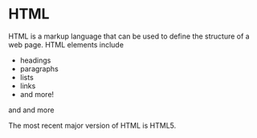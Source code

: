# HTML

HTML is a markup language that can be used to define the structure of a web page. HTML elements include

* headings
* paragraphs
* lists
* links
* and more!

and and more

The most recent major version of HTML is HTML5.